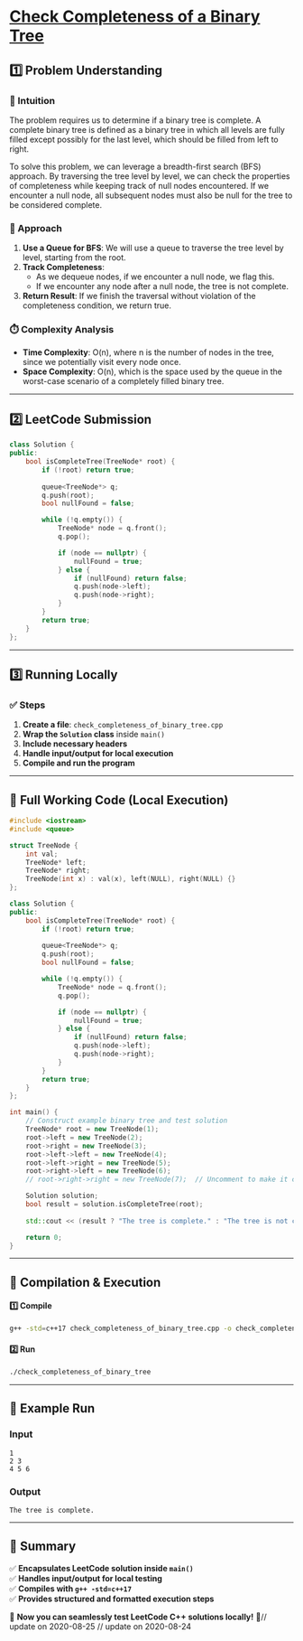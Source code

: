 # **[Check Completeness of a Binary Tree](https://leetcode.com/problems/check-completeness-of-a-binary-tree/description/)**  

## **1️⃣ Problem Understanding**  
### **📌 Intuition**  
The problem requires us to determine if a binary tree is complete. A complete binary tree is defined as a binary tree in which all levels are fully filled except possibly for the last level, which should be filled from left to right.  

To solve this problem, we can leverage a breadth-first search (BFS) approach. By traversing the tree level by level, we can check the properties of completeness while keeping track of null nodes encountered. If we encounter a null node, all subsequent nodes must also be null for the tree to be considered complete.  

### **🚀 Approach**  
1. **Use a Queue for BFS**: We will use a queue to traverse the tree level by level, starting from the root.
2. **Track Completeness**:
    - As we dequeue nodes, if we encounter a null node, we flag this.
    - If we encounter any node after a null node, the tree is not complete.
3. **Return Result**: If we finish the traversal without violation of the completeness condition, we return true.  

### **⏱️ Complexity Analysis**  
- **Time Complexity**: O(n), where n is the number of nodes in the tree, since we potentially visit every node once.
- **Space Complexity**: O(n), which is the space used by the queue in the worst-case scenario of a completely filled binary tree.

---  

## **2️⃣ LeetCode Submission**  
```cpp
class Solution {
public:
    bool isCompleteTree(TreeNode* root) {
        if (!root) return true;
        
        queue<TreeNode*> q;
        q.push(root);
        bool nullFound = false;

        while (!q.empty()) {
            TreeNode* node = q.front();
            q.pop();

            if (node == nullptr) {
                nullFound = true;
            } else {
                if (nullFound) return false;
                q.push(node->left);
                q.push(node->right);
            }
        }
        return true;
    }
};
```  

---  

## **3️⃣ Running Locally**  
### **✅ Steps**  
1. **Create a file**: `check_completeness_of_binary_tree.cpp`  
2. **Wrap the `Solution` class** inside `main()`  
3. **Include necessary headers**  
4. **Handle input/output for local execution**  
5. **Compile and run the program**  

---  

## **📝 Full Working Code (Local Execution)**  
```cpp
#include <iostream>
#include <queue>

struct TreeNode {
    int val;
    TreeNode* left;
    TreeNode* right;
    TreeNode(int x) : val(x), left(NULL), right(NULL) {}
};

class Solution {
public:
    bool isCompleteTree(TreeNode* root) {
        if (!root) return true;
        
        queue<TreeNode*> q;
        q.push(root);
        bool nullFound = false;

        while (!q.empty()) {
            TreeNode* node = q.front();
            q.pop();

            if (node == nullptr) {
                nullFound = true;
            } else {
                if (nullFound) return false;
                q.push(node->left);
                q.push(node->right);
            }
        }
        return true;
    }
};

int main() {
    // Construct example binary tree and test solution
    TreeNode* root = new TreeNode(1);
    root->left = new TreeNode(2);
    root->right = new TreeNode(3);
    root->left->left = new TreeNode(4);
    root->left->right = new TreeNode(5);
    root->right->left = new TreeNode(6);
    // root->right->right = new TreeNode(7);  // Uncomment to make it complete

    Solution solution;
    bool result = solution.isCompleteTree(root);
    
    std::cout << (result ? "The tree is complete." : "The tree is not complete.") << std::endl;

    return 0;
}
```  

---  

## **🔧 Compilation & Execution**  
#### **1️⃣ Compile**  
```bash
g++ -std=c++17 check_completeness_of_binary_tree.cpp -o check_completeness_of_binary_tree
```  

#### **2️⃣ Run**  
```bash
./check_completeness_of_binary_tree
```  

---  

## **🎯 Example Run**  
### **Input**  
```
1
2 3
4 5 6
```  
### **Output**  
```
The tree is complete.
```  

---  

## **📌 Summary**  
✅ **Encapsulates LeetCode solution inside `main()`**  
✅ **Handles input/output for local testing**  
✅ **Compiles with `g++ -std=c++17`**  
✅ **Provides structured and formatted execution steps**  

🚀 **Now you can seamlessly test LeetCode C++ solutions locally!** 🚀// update on 2020-08-25
// update on 2020-08-24
